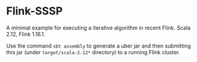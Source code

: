 # Flink-SSSP
A minimal example for executing a iterative algorithm in recent Flink. Scala 2.12, Flink 1.16.1.

Use the command
`sbt assembly`
to generate a uber jar and then submitting this jar (under `target/scala-2.12*` directory) to a running Flink cluster. 
